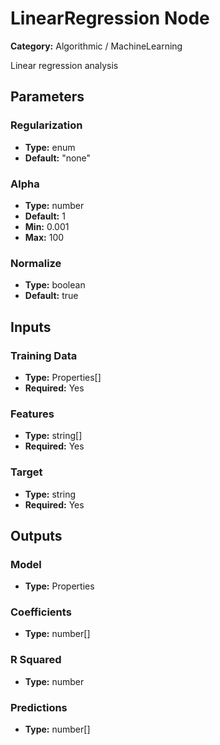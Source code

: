 
# LinearRegression Node

**Category:** Algorithmic / MachineLearning

Linear regression analysis

## Parameters


### Regularization
- **Type:** enum
- **Default:** "none"





### Alpha
- **Type:** number
- **Default:** 1
- **Min:** 0.001
- **Max:** 100



### Normalize
- **Type:** boolean
- **Default:** true





## Inputs


### Training Data
- **Type:** Properties[]
- **Required:** Yes



### Features
- **Type:** string[]
- **Required:** Yes



### Target
- **Type:** string
- **Required:** Yes



## Outputs


### Model
- **Type:** Properties



### Coefficients
- **Type:** number[]



### R Squared
- **Type:** number



### Predictions
- **Type:** number[]




